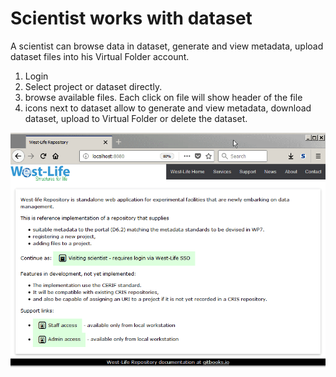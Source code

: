 # Scientist works with dataset

A scientist can browse data in dataset, generate and view metadata, upload dataset files into his Virtual Folder account.

1. Login
2. Select project or dataset directly.
3. browse available files. Each click on file will show header of the file
4. icons next to dataset allow to generate and view metadata, download dataset, upload to Virtual Folder or delete the dataset.



![](../../.gitbook/assets/scientistbrowsedata.gif)


